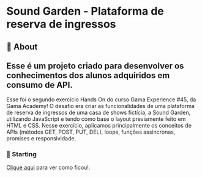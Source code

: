 <h1>Sound Garden - Plataforma de reserva de ingressos</h1>

<h2>🎯 About
<br>
<br>
Esse é um projeto criado para desenvolver os conhecimentos dos alunos adquiridos em consumo de API.</h2>

Esse foi o segundo exercício Hands On do curso Gama Experience #45, da Gama Academy! O desafio era criar as funcionalidades de uma plataforma de reserva de ingressos de uma casa de shows fictícia, a Sound Garden, utilizando JavaScript e tendo como base o layout previamente feito em HTML e CSS. Nesse exercício, aplicamos principalmente os conceitos de APIs (métodos GET, POST, PUT, DEL), loops, funções assíncronas, promises e responsividade. 
 
<h3>🏁 Starting</h3>
<a href="mailtonoliveira.github.io/soundgarden-front/" target="_blank"> Clique aqui</a> para ver como ficou!.
 
